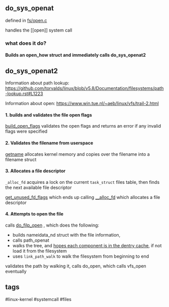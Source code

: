 ## do_sys_openat

defined in [fs/open.c](https://github.com/torvalds/linux/blob/v5.8/fs/open.c#L1163)

handles the [[open]] system call

### what does it do?

####  Builds an open_how struct and immediately calls do_sys_openat2

## do_sys_openat2

Information about path lookup: https://github.com/torvalds/linux/blob/v5.8/Documentation/filesystems/path-lookup.rst#L1223

Information about open: https://www.win.tue.nl/~aeb/linux/vfs/trail-2.html

#### 1. builds and validates the file open flags

[build_open_flags](https://github.com/torvalds/linux/blob/v5.8/fs/open.c#L1005) validates the open flags and returns an error if any invalid flags were specified

#### 2. Validates the filename from userspace

[getname](https://github.com/torvalds/linux/blob/v5.8/fs/namei.c#L128)  allocates kernel memory and copies over the filename into a filename struct

#### 3. Allocates a file descriptor

`_alloc_fd` acquires a lock on the current `task_struct` files table, then finds the next available file descriptor

[get_unused_fd_flags](https://github.com/torvalds/linux/blob/v5.8/fs/file.c#L548) which ends up calling [__alloc_fd](https://github.com/torvalds/linux/blob/v5.8/fs/file.c#L480) which allocates a file descriptor

#### 4. Attempts to open the file

calls [do_filp_open](https://github.com/torvalds/linux/blob/v5.8/fs/namei.c#L3379) , which does the following:

- builds nameidata_nd struct with the file information,
- calls path_openat
- walks the tree, and [hopes each component is in the dentry cache](https://github.com/torvalds/linux/blob/v5.8/fs/namei.c#L3135), if not load it from the filesystem
- uses `link_path_walk` to walk the filesystem from beginning to end

validates the path by walking it, calls do_open, which calls vfs_open eventually

## tags

#linux-kernel #systemcall #files

